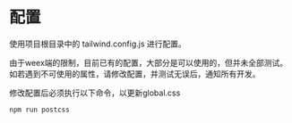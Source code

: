 # 配置

使用项目根目录中的 tailwind.config.js 进行配置。

由于weex端的限制，目前已有的配置，大部分是可以使用的，但并未全部测试。如若遇到不可使用的属性，请修改配置，并测试无误后，通知所有开发。

修改配置后必须执行以下命令，以更新global.css
```
npm run postcss
```
